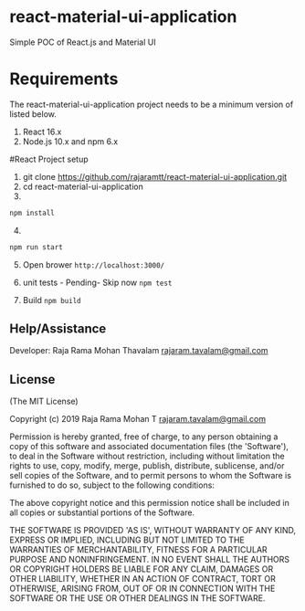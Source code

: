 
# react-material-ui-application

Simple POC  of React.js and Material UI

#  Requirements

The react-material-ui-application project needs to be a minimum version of listed below.

1. React 16.x 
2. Node.js 10.x and npm 6.x

#React Project setup

1. git clone https://github.com/rajaramtt/react-material-ui-application.git
2. cd react-material-ui-application
3. 
```sh
npm install
```
4. 
```sh
npm run start
```

5. Open brower `http://localhost:3000/`


6. unit tests  - Pending- Skip now
`npm test`


7. Build 
`npm build`

## Help/Assistance

Developer: Raja Rama Mohan Thavalam <rajaram.tavalam@gmail.com>  


## License


(The MIT License)

Copyright (c) 2019 Raja Rama Mohan T <rajaram.tavalam@gmail.com>

Permission is hereby granted, free of charge, to any person obtaining
a copy of this software and associated documentation files (the
'Software'), to deal in the Software without restriction, including
without limitation the rights to use, copy, modify, merge, publish,
distribute, sublicense, and/or sell copies of the Software, and to
permit persons to whom the Software is furnished to do so, subject to
the following conditions:

The above copyright notice and this permission notice shall be
included in all copies or substantial portions of the Software.

THE SOFTWARE IS PROVIDED 'AS IS', WITHOUT WARRANTY OF ANY KIND,
EXPRESS OR IMPLIED, INCLUDING BUT NOT LIMITED TO THE WARRANTIES OF
MERCHANTABILITY, FITNESS FOR A PARTICULAR PURPOSE AND NONINFRINGEMENT.
IN NO EVENT SHALL THE AUTHORS OR COPYRIGHT HOLDERS BE LIABLE FOR ANY
CLAIM, DAMAGES OR OTHER LIABILITY, WHETHER IN AN ACTION OF CONTRACT,
TORT OR OTHERWISE, ARISING FROM, OUT OF OR IN CONNECTION WITH THE
SOFTWARE OR THE USE OR OTHER DEALINGS IN THE SOFTWARE.
